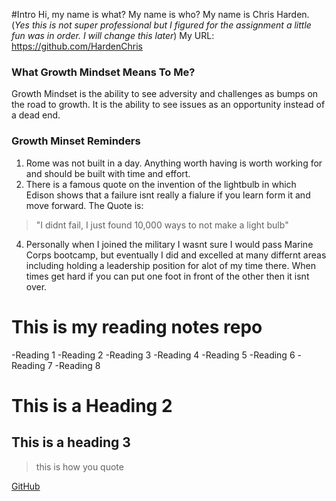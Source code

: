 #Intro
Hi, my name is what? My name is who? My name is Chris Harden. (*Yes this is not super professional but I figured for the assignment a little fun was in order. I will change this later*) 
My URL:  https://github.com/HardenChris

### What Growth Mindset Means To Me?
Growth Mindset is the ability to see adversity and challenges as bumps on the road to growth. It is the ability to see issues as an opportunity instead of a dead end.

### Growth Minset Reminders
1. Rome was not built in a day. Anything worth having is worth working for and should be built with time and effort. 
2. There is a famous quote on the invention of the lightbulb in which Edison shows that a failure isnt really a fialure if you learn form it and move forward. The Quote is:
>"I didnt fail, I just found 10,000 ways to not make a light bulb" 
4. Personally when I joined the military I wasnt sure I would pass Marine Corps bootcamp, but eventually I did and excelled at many differnt areas including holding a leadership position for alot of my time there. When times get hard if you can put one foot in front of the other then it isnt over.

# This is my reading notes repo

-Reading 1
-Reading 2
-Reading 3
-Reading 4
-Reading 5
-Reading 6
-Reading 7
-Reading 8



# This is a Heading 2
## This is a heading 3


>this is how you quote

[GitHub](http://github.com)


